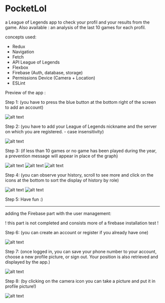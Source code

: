 # PocketLol
a League of Legends app to check your profil and your results from the game.
Also available : an analysis of the last 10 games for each profil.

concepts used:
- Redux
- Navigation
- Fetch
- API League of Legends
- Flexbox
- Firebase (Auth, database, storage)
- Permissions Device (Camera + Location)
- ESLint

Preview of the app :

Step 1:
(you have to press the blue button at the bottom right of the screen to add an account)

![alt text](https://nsa39.casimages.com/img/2019/01/04/190104052619840623.jpg)

Step 2:
(you have to add your League of Legends nickname and the server on which you are registered. - case insensitivity)

![alt text](https://nsa39.casimages.com/img/2019/01/04/190104052502506173.jpg)

Step 3:
(if less than 10 games or no game has been played during the year, a prevention message will appear in place of the graph)

![alt text](https://nsa39.casimages.com/img/2019/01/04/190104053134390685.jpg)
![alt text](https://nsa39.casimages.com/img/2019/01/04/190104053839413674.jpg)
![alt text](https://nsa40.casimages.com/img/2019/02/19/190219101947136780.jpg)

Step 4:
(you can observe your history, scroll to see more and click on the icons at the bottom to sort the display of history by role)

![alt text](https://nsa40.casimages.com/img/2019/02/19/190219102109106867.jpg)
![alt text](https://nsa40.casimages.com/img/2019/02/19/190219102109483000.jpg)

Step 5:
Have fun :)

-------------------------------------

adding the Firebase part with the user management:

! this part is not completed and consists more of a firebase installation test !

Step 6:
(you can create an account or register if you already have one)

![alt text](https://nsa40.casimages.com/img/2019/02/19/190219103128989260.jpg)

Step 7:
(once logged in, you can save your phone number to your account, choose a new profile picture, or sign out. Your position is also retrieved and displayed by the app.)

![alt text](https://nsa40.casimages.com/img/2019/02/19/190219103106716053.jpg)

Step 8:
(by clicking on the camera icon you can take a picture and put it in profile picture!)

![alt text](https://nsa40.casimages.com/img/2019/02/19/190219103129160662.jpg)
